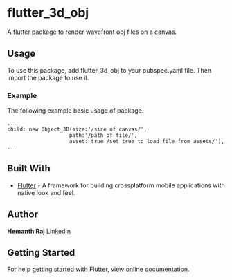 # flutter_3d_obj

A flutter package to render wavefront obj files on a canvas.

## Usage

To use this package, add flutter_3d_obj to your pubspec.yaml file.
Then import the package to use it.

### Example

The following example basic usage of package.

```
...
child: new Object_3D(size:'/size of canvas/',
                    path:'/path of file/',
                    asset: true'/set true to load file from assets/'),
...
```
## Built With

* [Flutter](https://flutter.io) - A framework for building crossplatform mobile applications with native look and feel.


## Author

**Hemanth Raj** 
[LinkedIn](https://www.linkedin.com/in/hemanthrajv)


## Getting Started

For help getting started with Flutter, view online [documentation](http://flutter.io/).
